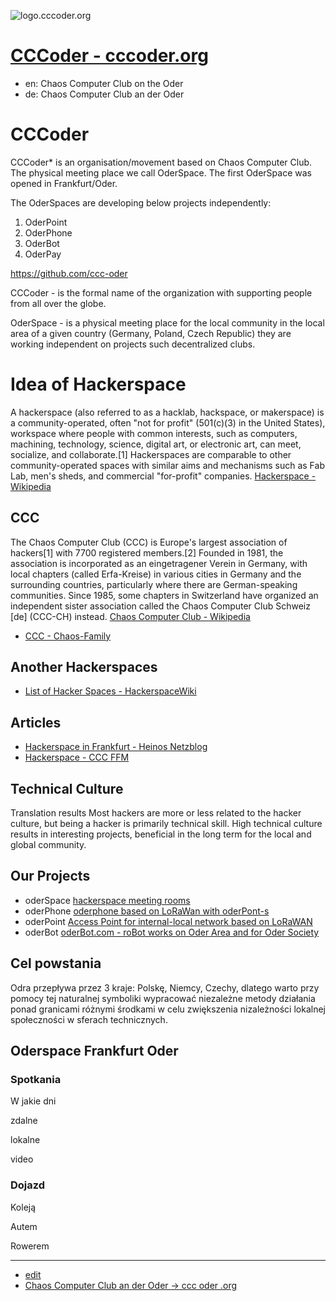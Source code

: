 ![logo.cccoder.org](https://logo.cccoder.org/9/default.png)

# [CCCoder - cccoder.org](https://www.cccoder.org/)

+ en: Chaos Computer Club on the Oder 
+ de: Chaos Computer Club an der Oder


# CCCoder
CCCoder* is an organisation/movement based on Chaos Computer Club.
The physical meeting place we call OderSpace.
The first OderSpace was opened in Frankfurt/Oder.

The OderSpaces are developing below projects independently:
1. OderPoint
2. OderPhone
3. OderBot
4. OderPay

https://github.com/ccc-oder

CCCoder - is the formal name of the organization with supporting people from all over the globe.

OderSpace - is a physical meeting place for the local community in the local area of a given country (Germany, Poland, Czech Republic) they are working independent on projects such decentralized clubs.


# Idea of Hackerspace

A hackerspace (also referred to as a hacklab, hackspace, or makerspace) is a community-operated, often "not for profit" (501(c)(3) in the United States), workspace where people with common interests, such as computers, machining, technology, science, digital art, or electronic art, can meet, socialize, and collaborate.[1] Hackerspaces are comparable to other community-operated spaces with similar aims and mechanisms such as Fab Lab, men's sheds, and commercial "for-profit" companies. 
[Hackerspace - Wikipedia](https://en.wikipedia.org/wiki/Hackerspace)

## CCC
The Chaos Computer Club (CCC) is Europe's largest association of hackers[1] with 7700 registered members.[2] Founded in 1981, the association is incorporated as an eingetragener Verein in Germany, with local chapters (called Erfa-Kreise) in various cities in Germany and the surrounding countries, particularly where there are German-speaking communities. Since 1985, some chapters in Switzerland have organized an independent sister association called the Chaos Computer Club Schweiz [de] (CCC-CH) instead. 
[Chaos Computer Club - Wikipedia](https://en.wikipedia.org/wiki/Chaos_Computer_Club)
+ [CCC - Chaos-Family](https://www.ccc.de/de/club/chaosfamily)


## Another Hackerspaces
+ [List of Hacker Spaces - HackerspaceWiki](https://wiki.hackerspaces.org/List_of_Hacker_Spaces)


## Articles
+ [Hackerspace in Frankfurt - Heinos Netzblog](https://blog.apel-web.de/blog/2013/03/12/hackerspace-in-frankfurt/)
+ [Hackerspace - CCC FFM](https://ccc-ffm.de/hackerspace/)


## Technical Culture

Translation results
Most hackers are more or less related to the hacker culture, but being a hacker is primarily technical skill.
High technical culture results in interesting projects, beneficial in the long term for the local and global community. 


## Our Projects

+ oderSpace [hackerspace meeting rooms](http://www.oderspace.de/)
+ oderPhone [oderphone based on LoRaWan with oderPont-s](http://www.oderphone.de/)
+ oderPoint [Access Point for internal-local network based on LoRaWAN](http://www.oderpoint.de/)
+ oderBot [oderBot.com  - roBot works on Oder Area and for Oder Society](http://www.oderbot.com/)


## Cel powstania

Odra przepływa przez 3 kraje: Polskę, Niemcy, Czechy, dlatego warto przy pomocy tej naturalnej symboliki wypracować niezależne metody działania ponad granicami różnymi środkami w celu zwiększenia nizależności lokalnej społeczności w sferach technicznych.


## Oderspace Frankfurt Oder

### Spotkania

W jakie dni

zdalne

lokalne

video


### Dojazd

Koleją

Autem

Rowerem



---
+ [edit](https://github.com/ccc-oder/cccoder.org/edit/main/README.md)
+ [Chaos Computer Club an der Oder -> ccc oder .org](https://www.cccoder.org/)
